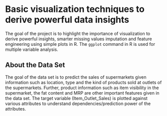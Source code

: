 # Basic visualization techniques to derive powerful data insights

The goal of the project is to highlight the importance of visualization to derive powerful insights, smarter missing values imputation and feature engineering using simple plots in R. The `ggplot` command in R is used for multiple variable analysis.

## About the Data Set

The goal of the data set is to predict the sales of supermarkets given information such as location, type and the kind of products sold at outlets of the supermarkets. Further, product information such as item visibility in the supermarket, the fat content and MRP are other important features given in the data set. The target variable (Item_Outlet_Sales) is plotted against various attributes to understand dependencies/prediction power of the attributes.






